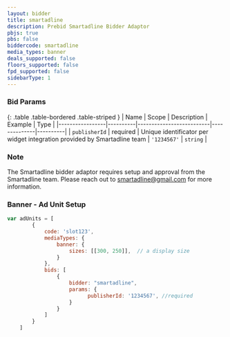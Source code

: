 ```yaml
---
layout: bidder
title: smartadline
description: Prebid Smartadline Bidder Adaptor
pbjs: true 
pbs: false
biddercode: smartadline
media_types: banner
deals_supported: false
floors_supported: false
fpd_supported: false
sidebarType: 1
---
```


### Bid Params

{: .table .table-bordered .table-striped }
| Name            | Scope    | Description              | Example      | Type     |
|-----------------|----------|--------------------------|--------------|----------|
| `publisherId`   | required | Unique identificator per widget integration provided by Smartadline team | `'1234567'` | `string` |

### Note

The Smartadline bidder adaptor requires setup and approval from the Smartadline team. Please reach out to [smartadline@gmail.com](mailto:smartadline@gmail.com) for more information.<br>

### Banner - Ad Unit Setup

```javascript
var adUnits = [
        {
            code: 'slot123',
            mediaTypes: {
                banner: {
                    sizes: [[300, 250]],  // a display size
                }
            },
            bids: [
                {
                    bidder: "smartadline",
                    params: {
                          publisherId: '1234567', //required
                    }
                }
            ]
        }
    ]
```
